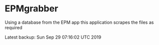 # EPMgrabber
Using a database from the EPM app this application scrapes the files as required


Latest backup: Sun Sep 29 07:16:02 UTC 2019
